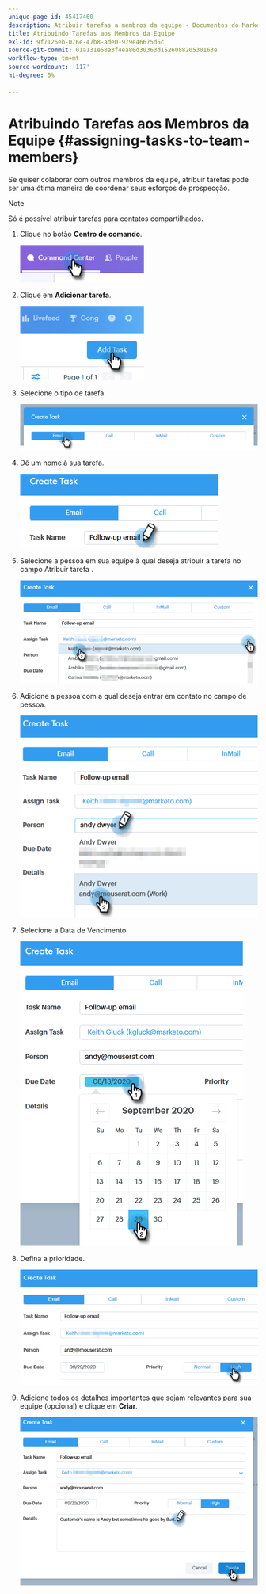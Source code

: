 ```yaml
---
unique-page-id: 45417460
description: Atribuir tarefas a membros da equipe - Documentos do Marketo - Documentação do produto
title: Atribuindo Tarefas aos Membros da Equipe
exl-id: 9f7126eb-076e-47b8-ade0-979e46675d5c
source-git-commit: 01a131e58a3f4ea80d30363d152608820530163e
workflow-type: tm+mt
source-wordcount: '117'
ht-degree: 0%

---
```


# Atribuindo Tarefas aos Membros da Equipe {#assigning-tasks-to-team-members}

Se quiser colaborar com outros membros da equipe, atribuir tarefas pode ser uma ótima maneira de coordenar seus esforços de prospecção.

>[!NOTE]
>
>Só é possível atribuir tarefas para contatos compartilhados.

1. Clique no botão **Centro de comando**.

   ![](assets/one-1.png)

1. Clique em **Adicionar tarefa**.

   ![](assets/two-1.png)

1. Selecione o tipo de tarefa.

   ![](assets/three-1.png)

1. Dê um nome à sua tarefa.

   ![](assets/four-1.png)

1. Selecione a pessoa em sua equipe à qual deseja atribuir a tarefa no campo Atribuir tarefa .

   ![](assets/five.png)

1. Adicione a pessoa com a qual deseja entrar em contato no campo de pessoa.

   ![](assets/six.png)

1. Selecione a Data de Vencimento.

   ![](assets/seven.png)

1. Defina a prioridade.

   ![](assets/eight.png)

1. Adicione todos os detalhes importantes que sejam relevantes para sua equipe (opcional) e clique em **Criar**.

   ![](assets/nine.png)
